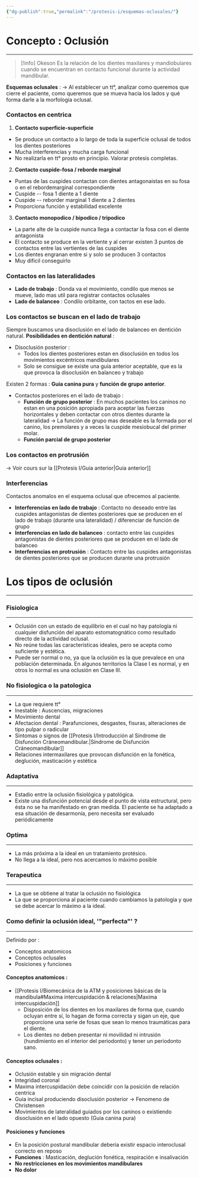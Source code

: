 ```yaml
---
{"dg-publish":true,"permalink":"/protesis-i/esquemas-oclusales/"}
---
```



# Concepto : Oclusión
---

> [!info] Okeson
> Es la relación de los dientes maxilares y mandiobulares cuando se encuentran en contacto funcional durante la actividad mandibular.

**Esquemas oclusales** : 
→ Al establecer un tt°, analizar como queremos que cierre el paciente, como queremos que se mueva hacia los lados y qué forma darle a la morfologia oclusal.

### Contactos en centrica

1. **Contacto superficie-superficie**
- Se produce un contacto a lo largo de toda la superficie oclusal de todos los dientes posteriores
- Mucha interferencias y mucha carga funcional
- No realizarla en tt° prosto en principio. Valorar protesis completas.

2. **Contacto cuspide-fosa / reborde marginal**
- Puntas de las cuspides contactan con dientes antagonaistas en su fosa o en el rebordemarginal correspondiente
- Cuspide -- fosa 1 diente a 1 diente
-  Cuspide -- reborder marginal 1 diente a 2 dientes
- Proporciona función y estabilidad excelente

3. **Contacto monopodico / bipodico / tripodico**
- La parte alte de la cuspide nunca llega a contactar la fosa con el diente antagonista
- El contacto se produce en la vertiente y al cerrar existen 3 puntos de contactos entre las vertientes de las cuspides
- Los dientes engranan entre si y solo se producen 3 contactos
- Muy dificil conseguirlo

### Contactos en las lateralidades

- **Lado de trabajo** : Donda va el movimiento, condilo que menos se mueve, lado mas util para registrar contactos oclusales
- **Lado de balanceo** : Condilo orbitante, con tactos en ese lado.

### Los contactos se buscan en el lado de trabajo 

Siempre buscamos una disoclusión en el lado de balanceo en dentición natural.
**Posibilidades en dentición natural** : 
- Disoclusión posterior : 
	- Todos los dientes posteriores estan en disoclusión en todos los movimientos excéntricos mandibulares
	- Solo se consigue se existe una guia anterior aceptable, que es la que provoca la disoclusión en balanceo y trabajo

Existen 2 formas : **Guia canina pura** y **función de grupo anterior**.

- Contactos posteriores en el lado de trabajo : 
	- **Función de grupo posterior** : En muchos pacientes los caninos no estan en una posición apropiada para aceptar las fuerzas horizontales y deben contactar con otros dientes durante la lateralidad → La función de grupo mas deseable es la formada por el canino, los premolares y a veces la cuspide mesiobucal del primer molar.
	- **Función parcial de grupo posterior**


### Los contactos en protrusión

→ Voir cours sur la [[Protesis I/Guia anterior\|Guia anterior]]

### Interferencias

Contactos anomalos en el esquema oclusal que ofrecemos al paciente.
- **Interferencias en lado de trabajo** : Contacto no deseado entre las cuspides antagonistas de dientes posteriores que se producen en el lado de trabajo (durante una lateralidad) / diferenciar de función de grupo
- **Interferencias en lado de balanceo** : contacto entre las cuspides antagonistas de dientes posteriores que se producen en el lado de balanceo
- **Interferencias en protrusión** : Contacto entre las cuspides antagonistas de dientes posteriores que se producen durante una protrusión

# Los tipos de oclusión
---
### Fisiologica
---
- Oclusión con un estado de equilibrio en el cual no hay patología ni cualquier disfunción del aparato estomatognático como resultado directo de la actividad oclusal.
- No reúne todas las características ideales, pero se acepta como suficiente y estética.
- Puede ser normal o no, ya que la oclusión es la que prevalece en una población determinada. En algunos territorios la Clase I es normal, y en otros lo normal es una oclusión en Clase III.

### No fisiologica o la patologica 
---
- La que requiere tt°
- Inestable : Auscencias, migraciones
- Movimiento dental
- Afectacion dental : Parafunciones, desgastes, fisuras, alteraciones de tipo pulpar o radicular
- Sintomas o signos de [[Protesis I/Introducción al Síndrome de Disfunción Cráneomandibular.\|Síndrome de Disfunción Cráneomandibular]]
- Relaciones intermaxilares que provocan disfunción en la fonética, deglución, masticación y estética

### Adaptativa
---
- Estadio entre la oclusión fisiológica y patológica.
- Existe una disfunción potencial desde el punto de vista estructural, pero ésta no se ha manifestado en gran medida. El paciente se ha adaptado a esa situación de desarmonía, pero necesita ser evaluado periódicamente

### Optima
---
- La más próxima a la ideal en un tratamiento protésico.
- No llega a la ideal, pero nos acercamos lo máximo posible

### Terapeutica
----
- La que se obtiene al tratar la oclusión no fisiológica
- La que se proporciona al paciente cuando cambiamos la patología y que se debe acercar lo máximo a la ideal.

### Como definir la oclusión ideal, '"perfecta"' ?
---
Definido por : 
- Conceptos anatomicos
- Conceptos oclusales
- Posiciones y funciones

#### Conceptos anatomicos : 
- [[Protesis I/Biomecánica de la ATM y posiciones básicas de la mandibula#Maxima intercuspidación & relaciones\|Maxima intercuspidación]]
	- Disposición de los dientes en los maxilares de forma que, cuando ocluyan entre sí, lo hagan de forma correcta y sigan un eje, que proporcione una serie de fosas que sean lo menos traumáticas para el diente.
	- Los dientes no deben presentar ni movilidad ni intrusión (hundimiento en el interior del periodonto) y tener un periodonto sano.

#### Conceptos oclusales :
- Oclusión estable y sin migración dental
- Integridad coronal
- Maxima intercuspidación debe coincidir con la posición de relación centrica
- Guia incisal produciendo disoclusión posterior → Fenomeno de Christensen
- Movimientos de lateralidad guiados por los caninos o existiendo disoclusión en el lado opuesto (Guia canina pura)

#### Posiciones y funciones
- En la posición postural mandibular deberia existir espacio interoclusal correcto en reposo
- **Funciones** : Masticación, deglución fonética, respiración e insalivación
- **No restricciones en los movimientos mandibulares**
- **No dolor**
